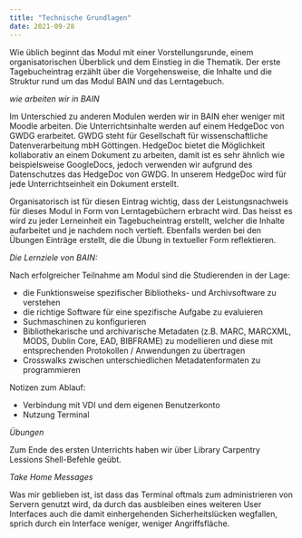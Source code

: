 ```yaml
---
title: "Technische Grundlagen"
date: 2021-09-28
---
```


Wie üblich beginnt das Modul mit einer Vorstellungsrunde, einem organisatorischen Überblick und dem Einstieg in die Thematik. Der erste Tagebucheintrag erzählt über die Vorgehensweise, die Inhalte und die Struktur rund um das Modul BAIN und das Lerntagebuch. 

*_wie arbeiten wir in BAIN_*

Im Unterschied zu anderen Modulen werden wir in BAIN eher weniger mit Moodle arbeiten. Die Unterrichtsinhalte werden auf einem HedgeDoc von GWDG erarbeitet. GWDG steht für Gesellschaft für wissenschaftliche Datenverarbeitung mbH Göttingen. HedgeDoc bietet die Möglichkeit kollaborativ an einem Dokument zu arbeiten, damit ist es sehr ähnlich wie beispielsweise GoogleDocs, jedoch verwenden wir aufgrund des Datenschutzes das HedgeDoc von GWDG. In unserem HedgeDoc wird für jede Unterrichtseinheit ein Dokument erstellt. 

Organisatorisch ist für diesen Eintrag wichtig, dass der Leistungsnachweis für dieses Modul in Form von Lerntagebüchern erbracht wird. Das heisst es wird zu jeder Lerneinheit ein Tagebucheintrag erstellt, welcher die Inhalte aufarbeitet und je nachdem noch vertieft. Ebenfalls werden bei den Übungen Einträge erstellt, die die Übung in textueller Form reflektieren.

*_Die Lernziele von BAIN:_*

Nach erfolgreicher Teilnahme am Modul sind die Studierenden in der Lage:
- die Funktionsweise spezifischer Bibliotheks- und Archivsoftware zu verstehen
- die richtige Software für eine spezifische Aufgabe zu evaluieren
- Suchmaschinen zu konfigurieren
- Bibliothekarische und archivarische Metadaten (z.B. MARC, MARCXML, MODS, Dublin Core, EAD, BIBFRAME) zu modellieren und diese mit entsprechenden Protokollen /       Anwendungen zu übertragen
- Crosswalks zwischen unterschiedlichen Metadatenformaten zu programmieren


Notizen zum Ablauf:
- Verbindung mit VDI und dem eigenen Benutzerkonto
- Nutzung Terminal

*_Übungen_*

Zum Ende des ersten Unterrichts haben wir über Library Carpentry Lessions Shell-Befehle geübt. 

*Take Home Messages*

Was mir geblieben ist, ist dass das Terminal oftmals zum administrieren von Servern genutzt wird, da durch das ausbleiben eines weiteren User Interfaces auch die damit einhergehenden Sicherheitslücken wegfallen, sprich durch ein Interface weniger, weniger Angriffsfläche.
